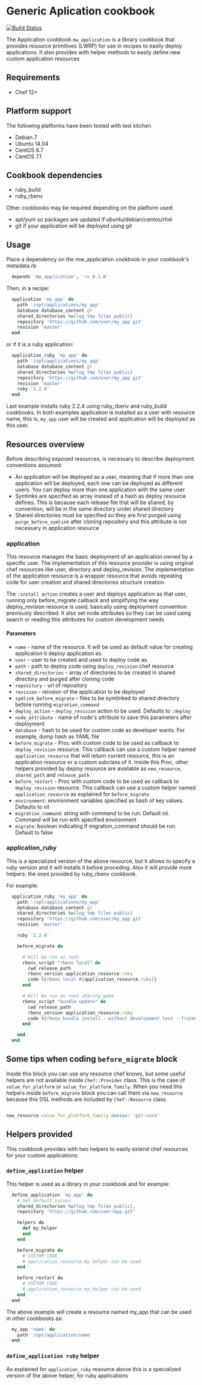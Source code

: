 # Generic Aplication cookbook

[![Build Status](https://travis-ci.org/Mikroways/mw_application.svg?branch=master)](https://travis-ci.org/Mikroways/mw_application)

The Application cookbook  `mw_application` is a library cookbook that provides
resource primitives (LWRP) for use in recipes to easily deploy applications. It also provides with helper methods
to easily define new custom application resources

Requirements
------------

* Chef 12+

Platform support
----------------

The following platforms have been tested with test kitchen

* Debian 7
* Ubuntu 14.04
* CentOS 6.7
* CentOS 7.1


Cookbook dependencies
---------------------

* ruby_build
* ruby_rbenv

Other cookbooks may be required depending on the platform used:

* apt/yum so packages are updated if ubuntu/debian/centos/rhel
* git if your application will be deployed using git

Usage
-----

Place a dependency on the mw_application cookbook in your cookbook's metadata.rb

```ruby
  depends 'mw_application', '~> 0.1.0'
```

Then, in a recipe:

```ruby
  application 'my_app' do
    path '/opt/applications/my_app'
    database database_content.gt
    shared_directories %w(log tmp files public)
    repository 'https://github.com/user/my_app.git'
    revision 'master'
  end
```

or if it is a ruby application:


```ruby
  application_ruby 'my_app' do
    path '/opt/applications/my_app'
    database database_content.gt
    shared_directories %w(log tmp files public)
    repository 'https://github.com/user/my_app.git'
    revision 'master'
    ruby '2.2.4'
  end
```

Last example installs ruby 2.2.4 using ruby_rbenv and ruby_build
cookbooks. In both examples application is installed as a user with resource
name, this is, `my_app` user will be created and application will be deployed as
this user.

Resources overview
------------------

Before describing exposed resources, is necessary to describe deployment
conventions assumed:

* An application will be deployed as a user, meaning that if more than one
  application will be deployed, each one can be deployed as different users. You
  can deploy more than one application with the same user
* Symlinks are specified as array instead of a hash as deploy resource defines.
  This is because each release file that will be shared, by convention, will be
  in the same directory under shared directory
* Shared directories must be specified so they are first purged using
  `purge_before_symlink` after cloning repository and this attribute is not
  necessary in application resource



### application

This resource manages the basic deployment of an application owned by a specific user.
The implementation of this resource provider is using original chef resources
like user, directory and deploy_revision. The implementation of the application
resource is a wrapper resource that avoids repeating code for user creation and
shared directories structure creation.

The `:install action` creates a user and deploys application as that user,
running only before_migrate callback and simplifying the way deploy_revision
resource is used, basically using deployment convention previously described.
It also set node attributes so they can be used using search or reading this
attributes for custom development needs

#### Parameters

- `name` - name of the resource. It will be used as default value for creating
  application ti deploy application as.
- `user` - user to be created and used to deploy code as.
- `path` - path to deploy code using `deploy_revision` chef resource
- `shared_directories` - array of directories to be created in shared directory
  and purged after cloning code
- `repository` - url of repository
- `revision` - reivsion of the application to be deployed
- `symlink_before_migrate` - files to be symlinked to shared directory before
  running `migration_command`
- `deploy_action` - `deploy_revision` action to be used. Defaults to `:deploy`
- `node_attribute` - name of node's attribute to save this parameters after
  deployment
- `database` - hash to be used for custom code as developer wants. For example,
  dump hash as YAML file
- `before_migrate` -  Proc with custom code to be used as callback to
  `deploy_revision` resource. This callback can use a custom helper named
  `application_resource` that will return current resource, this is an application
  resource or a custom subclass of it. Inside this Proc, other helpers provided by
  deploy resource are available as `new_resource`, `shared_path` and `release_path`
- `before_restart` -  Proc with custom code to be used as callback to
  `deploy_revision` resource. This callback can use a custom helper named
  `application_resource` as explained for `before_migrate`
- `environment`: environment variables specified as hash of key values. Defaults
  to nil
- `migration_command`: string with command to be run. Default nil. Command will
  be run with specified environment
- `migrate`: boolean indicating if migration_command should be run. Default to
  false


### application_ruby

This is a specialized version of the above resource, but it allows to specify a
ruby version and it will installs it before proceding. Also it will provide more
helpers: the ones provided by ruby_rbenv cookbook.

For example:

```ruby
  application_ruby 'my_app' do
    path '/opt/applications/my_app'
    database database_content.gt
    shared_directories %w(log tmp files public)
    repository 'https://github.com/user/my_app.git'
    revision 'master'

    ruby '2.2.4'

    before_migrate do

      # Will be run as root
      rbenv_script "rbenv local" do
        cwd release_path
        rbenv_version application_resource.ruby
        code %{rbenv local #{application_resource.ruby}}
      end

      # Will be run as root sharing gems
      rbenv_script "bundle update" do
        cwd release_path
        rbenv_version application_resource.ruby
        code %{rbenv bundle install --without development test --frozen}
      end

    end
  end
```

Some tips when coding `before_migrate` block
--------------------------------------------

Inside this block you can use any resource chef knows, but some useful helpers
are not available inside `Chef::Provider` class. This is the case of
`value_for_platform` or `value_for_platform_family`. When you need this helpers
inside `before_migrate` block you can call them via `new_resource` because this
DSL methods are included by `Chef::Resource` class. 

```ruby

new_resource.value_for_platform_family debian: 'git-core'

```

Helpers provided
----------------

This cookbook provides with two helpers to easily extend chef resources for your
custom applications:

### `define_application` helper

This helper is used as a library in your cookbook and for example:

```ruby
  define_application 'my_app' do
    # Set default values
    shared_directories %w(log tmp files public),
    repository 'https://github.com/user/app.git'

    helpers do
      def my_helper
      end
    end

    before_migrate do
      # CUSTOM CODE
      # application_resource.my_helper can be used
    end

    before_restart do
      # CUSTOM CODE
      # application_resource.my_helper can be used
    end
  end
```

The above example will create a resource named my_app that can be used in other
cookbooks as:

```ruby
  my_app 'name' do
    path '/opt/application/name'
  end
```

### `define_application ruby` helper

As explained for `application_ruby` resource above this is a specialized version
of the above helper, for ruby applications

